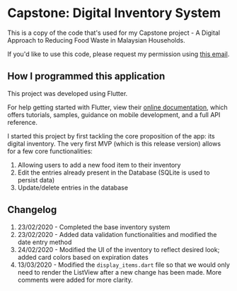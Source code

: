 # Capstone: Digital Inventory System

This is a copy of the code that's used for my Capstone project - A Digital Approach to  Reducing Food Waste in Malaysian Households.

If you'd like to use this code, please request my permission using [this email](jiewen.lim@minerva.kgi.edu).

## How I programmed this application

This project was developed using Flutter. 

For help getting started with Flutter, view their 
[online documentation](https://flutter.dev/docs), which offers tutorials,
samples, guidance on mobile development, and a full API reference.

I started this project by first tackling the core proposition of the app: its digital inventory. The very first MVP (which is this release version) allows for a few core functionalities:

1. Allowing users to add a new food item to their inventory
2. Edit the entries already present in the Database (SQLite is used to persist data)
3. Update/delete entries in the database

## Changelog
1. 23/02/2020 - Completed the base inventory system
2. 23/02/2020 - Added data validation functionalities and modified the date entry method
3. 24/02/2020 - Modified the UI of the inventory to reflect desired look; added card colors based on expiration dates
4. 13/03/2020 - Modified the `display_items.dart` file so that we would only need to render the ListView after a new change has been made. More comments were added for more clarity.
